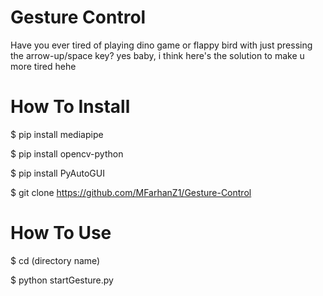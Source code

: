 # Gesture Control

Have you ever tired of playing dino game or flappy bird with just pressing the arrow-up/space key? yes baby, i think here's the solution to make u more tired hehe

# How To Install
$ pip install mediapipe

$ pip install opencv-python

$ pip install PyAutoGUI

$ git clone https://github.com/MFarhanZ1/Gesture-Control

# How To Use
$ cd (directory name)

$ python startGesture.py
